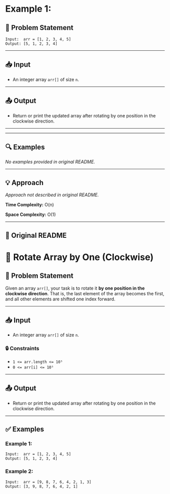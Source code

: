# Example 1:

## 📝 Problem Statement

```text
Input:  arr = [1, 2, 3, 4, 5]
Output: [5, 1, 2, 3, 4]
```

---

## 📥 Input

- An integer array `arr[]` of size `n`.

---

## 📤 Output

- Return or print the updated array after rotating by one position in the clockwise direction.

---

---

## 🔍 Examples

_No examples provided in original README._

---

## 💡 Approach

_Approach not described in original README._

**Time Complexity:** O(n)

**Space Complexity:** O(1)

---

## 🔁 Original README

# 🔁 Rotate Array by One (Clockwise)

## 🧩 Problem Statement

Given an array `arr[]`, your task is to rotate it **by one position in the clockwise direction**. That is, the last element of the array becomes the first, and all other elements are shifted one index forward.

---

## 📥 Input

- An integer array `arr[]` of size `n`.

### 🔒 Constraints

- `1 <= arr.length <= 10⁵`
- `0 <= arr[i] <= 10⁵`

---

## 📤 Output

- Return or print the updated array after rotating by one position in the clockwise direction.

---

## ✅ Examples

### Example 1:
```text
Input:  arr = [1, 2, 3, 4, 5]
Output: [5, 1, 2, 3, 4]
```
### Example 2:
```text
Input:  arr = [9, 8, 7, 6, 4, 2, 1, 3]
Output: [3, 9, 8, 7, 6, 4, 2, 1]
```
